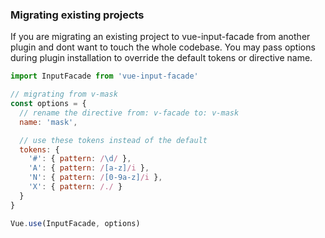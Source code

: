 ### Migrating existing projects

If you are migrating an existing project to vue-input-facade from another plugin and dont want to touch the whole codebase.  You may pass options during plugin installation to override the default tokens or directive name.

```javascript
import InputFacade from 'vue-input-facade'

// migrating from v-mask
const options = {
  // rename the directive from: v-facade to: v-mask
  name: 'mask',

  // use these tokens instead of the default
  tokens: {
    '#': { pattern: /\d/ },
    'A': { pattern: /[a-z]/i },
    'N': { pattern: /[0-9a-z]/i },
    'X': { pattern: /./ }
  }
}

Vue.use(InputFacade, options)
```
